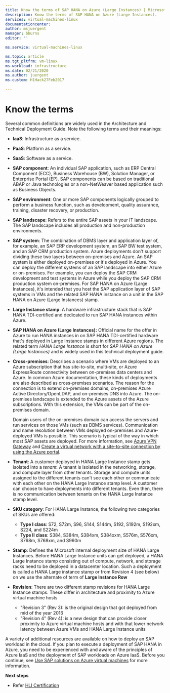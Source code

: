 ```yaml
---
title: Know the terms of SAP HANA on Azure (Large Instances) | Microsoft Docs
description: Know the terms of SAP HANA on Azure (Large Instances).
services: virtual-machines-linux
documentationcenter: 
author: msjuergent
manager: bburns
editor: ''

ms.service: virtual-machines-linux

ms.topic: article
ms.tgt_pltfrm: vm-linux
ms.workload: infrastructure
ms.date: 02/21/2020
ms.author: juergent
ms.custom: H1Hack27Feb2017

---
```

# Know the terms

Several common definitions are widely used in the Architecture and Technical Deployment Guide. Note the following terms and their meanings:

- **IaaS**: Infrastructure as a service.
- **PaaS**: Platform as a service.
- **SaaS**: Software as a service.
- **SAP component**: An individual SAP application, such as ERP Central Component (ECC), Business Warehouse (BW), Solution Manager, or Enterprise Portal (EP). SAP components can be based on traditional ABAP or Java technologies or a non-NetWeaver based application such as Business Objects.
- **SAP environment**: One or more SAP components logically grouped to perform a business function, such as development, quality assurance, training, disaster recovery, or production.
- **SAP landscape**: Refers to the entire SAP assets in your IT landscape. The SAP landscape includes all production and non-production environments.
- **SAP system**: The combination of DBMS layer and application layer of, for example, an SAP ERP development system, an SAP BW test system, and an SAP CRM production system. Azure deployments don't support dividing these two layers between on-premises and Azure. An SAP system is either deployed on-premises or it's deployed in Azure. You can deploy the different systems of an SAP landscape into either Azure or on-premises. For example, you can deploy the SAP CRM development and test systems in Azure while you deploy the SAP CRM production system on-premises. For SAP HANA on Azure (Large Instances), it's intended that you host the SAP application layer of SAP systems in VMs and the related SAP HANA instance on a unit in the SAP HANA on Azure (Large Instances) stamp.
- **Large Instance stamp**: A hardware infrastructure stack that is SAP HANA TDI-certified and dedicated to run SAP HANA instances within Azure.
- **SAP HANA on Azure (Large Instances):** Official name for the offer in Azure to run HANA instances in on SAP HANA TDI-certified hardware that's deployed in Large Instance stamps in different Azure regions. The related term *HANA Large Instance* is short for *SAP HANA on Azure (Large Instances)* and is widely used in this technical deployment guide.
- **Cross-premises**: Describes a scenario where VMs are deployed to an Azure subscription that has site-to-site, multi-site, or Azure ExpressRoute connectivity between on-premises data centers and Azure. In common Azure documentation, these kinds of deployments are also described as cross-premises scenarios. The reason for the connection is to extend on-premises domains, on-premises Azure Active Directory/OpenLDAP, and on-premises DNS into Azure. The on-premises landscape is extended to the Azure assets of the Azure subscriptions. With this extension, the VMs can be part of the on-premises domain. 

   Domain users of the on-premises domain can access the servers and run services on those VMs (such as DBMS services). Communication and name resolution between VMs deployed on-premises and Azure-deployed VMs is possible. This scenario is typical of the way in which most SAP assets are deployed. For more information, see [Azure VPN Gateway](../../../vpn-gateway/vpn-gateway-about-vpngateways.md?toc=%2fazure%2fvirtual-machines%2flinux%2ftoc.json) and [Create a virtual network with a site-to-site connection by using the Azure portal](../../../vpn-gateway/vpn-gateway-howto-site-to-site-resource-manager-portal.md?toc=%2fazure%2fvirtual-machines%2flinux%2ftoc.json).
- **Tenant**: A customer deployed in HANA Large Instance stamp gets isolated into a *tenant.* A tenant is isolated in the networking, storage, and compute layer from other tenants. Storage and compute units assigned to the different tenants can't see each other or communicate with each other on the HANA Large Instance stamp level. A customer can choose to have deployments into different tenants. Even then, there is no communication between tenants on the HANA Large Instance stamp level.
- **SKU category**: For HANA Large Instance, the following two categories of SKUs are offered:
    - **Type I class**: S72, S72m, S96, S144, S144m, S192, S192m, S192xm, S224, and S224m
    - **Type II class**: S384, S384m, S384xm, S384xxm, S576m, S576xm, S768m, S768xm, and S960m
- **Stamp**: Defines the Microsoft internal deployment size of HANA Large Instances. Before HANA Large Instance units can get deployed, a HANA Large Instance stamp consisting out of compute, network, and storage racks need to be deployed in a datacenter location. Such a deployment is called a HANA Large instance stamp or from Revision 4 (see below) on we use the alternate of term of **Large Instance Row**
- **Revision**: There are two different stamp revisions for HANA Large Instance stamps. These differ in architecture and proximity to Azure virtual machine hosts
	- "Revision 3" (Rev 3): is the original design that got deployed from mid of the year 2016
	- "Revision 4" (Rev 4): is a new design that can provide closer proximity to Azure virtual machine hosts and with that lower network latency between Azure VMs and HANA Large Instance units 

A variety of additional resources are available on how to deploy an SAP workload in the cloud. If you plan to execute a deployment of SAP HANA in Azure, you need to be experienced with and aware of the principles of Azure IaaS and the deployment of SAP workloads on Azure IaaS. Before you continue, see [Use SAP solutions on Azure virtual machines](get-started.md?toc=%2fazure%2fvirtual-machines%2flinux%2ftoc.json) for more information. 

**Next steps**
- Refer [HLI Certification](hana-certification.md)
